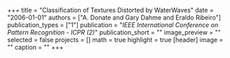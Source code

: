 +++
title = "Classification of Textures Distorted by WaterWaves"
date = "2006-01-01"
authors = ["A. Donate and Gary Dahme and Eraldo Ribeiro"]
publication_types = ["1"]
publication = "_IEEE International Conference on Pattern Recognition - ICPR  (2)_"
publication_short = ""
image_preview = ""
selected = false
projects = []
math = true
highlight = true
[header]
image = ""
caption = ""
+++


